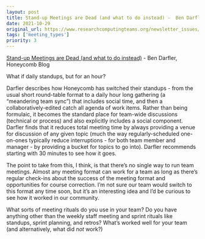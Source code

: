 ```yaml
---
layout: post
title: Stand-up Meetings are Dead (and what to do instead) -  Ben Darfler, Honeycomb Blog
date: 2021-10-29
original_url: https://www.researchcomputingteams.org/newsletter_issues/0098
tags: ['meeting_types']
priority: 3
---
```


<!-- markdownlint-disable MD033 -->
<!-- markdownlint-disable MD041 -->
<!-- markdownlint-disable MD049 -->

[Stand-up Meetings are Dead (and what to do instead)](https://www.honeycomb.io/blog/standup-meetings-are-dead/) -  Ben Darfler, Honeycomb Blog

What if daily standups, but for an hour?

Darfler describes how Honeycomb has switched their standups - from the usual short round-table format to a daily hour long gathering (a “meandering team sync”) that includes social time, and then a collaboratively-edited catch all agenda of work items.  Rather than being formulaic, it becomes the standard place for team-wide discussions (technical or process) and also explicitly includes a social component.  Darfler finds that it reduces total meeting time by always providing a venue for discussion of any given topic (much the way regularly-scheduled one-on-ones typically reduce interruptions - for both team member and manager - by providing a bucket for topics to go into).   Darfler recommends starting with 30 minutes to see how it goes.

The point to take from this, I think, is that there’s no single way to run team meetings.  Almost any meeting format can work for a team as long as there’s regular check-ins about the success of the meeting format and opportunities for course correction.  I’m not sure our team would switch to this format any time soon, but it’s an interesting idea and I’d be curious to see how it worked in our community.

What sorts of meeting rituals do you use in your team?  Do  you have anything other than the weekly staff meeting and sprint rituals like standups, sprint planning, and retros?  What’s worked well for your team (and alternatively, what did *not* work?)